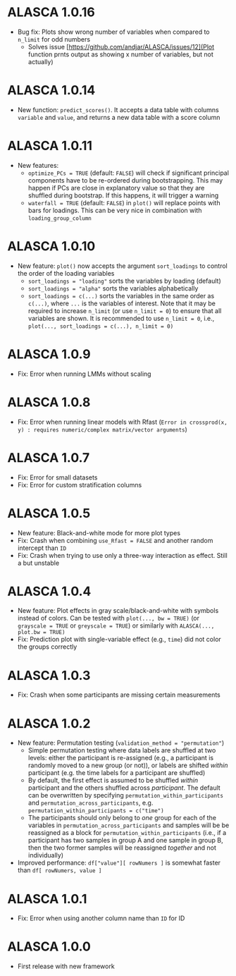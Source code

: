 # ALASCA 1.0.16

* Bug fix: Plots show wrong number of variables when compared to `n_limit` for odd numbers
  * Solves issue [https://github.com/andjar/ALASCA/issues/12](Plot function prnts output as showing x number of variables, but not actually)

# ALASCA 1.0.14

* New function: `predict_scores()`. It accepts a data table with columns `variable` and `value`, and returns a new data table with a score column

# ALASCA 1.0.11

* New features:
  * `optimize_PCs = TRUE` (default: `FALSE`) will check if significant principal components have to be re-ordered during bootstrapping. This may happen if PCs are close in explanatory value so that they are shuffled during bootstrap. If this happens, it will trigger a warning
  * `waterfall = TRUE` (default: `FALSE`) in `plot()` will replace points with bars for loadings. This can be very nice in combination with `loading_group_column`

# ALASCA 1.0.10

* New feature: `plot()` now accepts the argument `sort_loadings` to control the order of the loading variables
  * `sort_loadings = "loading"` sorts the variables by loading (default)
  * `sort_loadings = "alpha"` sorts the variables alphabetically
  * `sort_loadings = c(...)` sorts the variables in the same order as `c(...)`, where `...` is the variables of interest. Note that it may be required to increase `n_limit` (or use `n_limit = 0`) to ensure that all variables are shown. It is recommended to use `n_limit = 0`, i.e., `plot(..., sort_loadings = c(...), n_limit = 0)`

# ALASCA 1.0.9

* Fix: Error when running LMMs without scaling

# ALASCA 1.0.8

* Fix: Error when running linear models with Rfast (`Error in crossprod(x, y) : requires numeric/complex matrix/vector arguments`)

# ALASCA 1.0.7

* Fix: Error for small datasets
* Fix: Error for custom stratification columns

# ALASCA 1.0.5

* New feature: Black-and-white mode for more plot types
* Fix: Crash when combining `use_Rfast = FALSE` and another random intercept than `ID`
* Fix: Crash when trying to use only a three-way interaction as effect. Still a but unstable

# ALASCA 1.0.4

* New feature: Plot effects in gray scale/black-and-white with symbols instead of colors. Can be tested with `plot(..., bw = TRUE)` (or `grayscale = TRUE` or `greyscale = TRUE`) or similarly with `ALASCA(..., plot.bw = TRUE)`
* Fix: Prediction plot with single-variable effect (e.g., `time`) did not color the groups correctly

# ALASCA 1.0.3

* Fix: Crash when some participants are missing certain measurements

# ALASCA 1.0.2

* New feature: Permutation testing (`validation_method = "permutation"`)
  * Simple permutation testing where data labels are shuffled at two levels: either the participant is re-assigned (e.g., a participant is randomly moved to a new group (or not)), or labels are shifted *within* participant (e.g. the time labels for a participant are shuffled)
  * By default, the first effect is assumed to be shuffled *within* participant and the others shuffled across *participant*. The default can be overwritten by specifying `permutation_within_participants` and `permutation_across_participants`, e.g. `permutation_within_participants = c("time")`
  * The participants should only belong to *one* group for each of the variables in `permutation_across_participants` and samples will be be reassigned as a block for `permutation_within_participants` (i.e., if a participant has two samples in group A and one sample in group B, then the two former samples will be reassigned *together* and not individually)
* Improved performance: `df["value"][ rowNumers ]` is somewhat faster than `df[ rowNumers, value ]`

# ALASCA 1.0.1

* Fix: Error when using another column name than `ID` for ID

# ALASCA 1.0.0

* First release with new framework